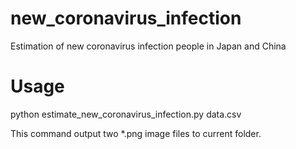 # new_coronavirus_infection
Estimation of new coronavirus infection people in Japan and China

# Usage
python estimate_new_coronavirus_infection.py data.csv

This command output two *.png image files to current folder.
